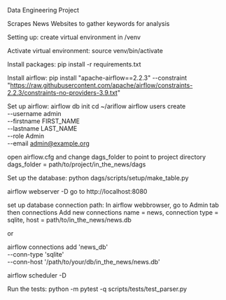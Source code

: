 Data Engineering Project

Scrapes News Websites to gather keywords for analysis

Setting up:
create virtual environment in /venv

Activate virtual environment:
source venv/bin/activate

Install packages:
pip install -r requirements.txt

Install airflow:
pip install "apache-airflow==2.2.3" --constraint "https://raw.githubusercontent.com/apache/airflow/constraints-2.2.3/constraints-no-providers-3.9.txt"

Set up airflow:
airflow db init
cd ~/ariflow
airflow users create \
 --username admin \
 --firstname FIRST_NAME \
 --lastname LAST_NAME \
 --role Admin \
 --email admin@example.org

open airflow.cfg and change dags_folder to point to project directory
dags_folder = path/to/project/in_the_news/dags

Set up the database:
python dags/scripts/setup/make_table.py

airflow webserver -D
go to http://localhost:8080

set up database connection path:
In airflow webbrowser, go to Admin tab then connections
Add new connections name = news, connection type = sqlite,
host = path/to/in_the_news/news.db

or

airflow connections add 'news_db' \
 --conn-type 'sqlite' \
 --conn-host '/path/to/your/db/in_the_news/news.db'

airflow scheduler -D

Run the tests:
python -m pytest -q scripts/tests/test_parser.py
